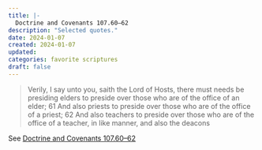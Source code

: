 ```yaml
---
title: |-
  Doctrine and Covenants 107.60–62
description: "Selected quotes."
date: 2024-01-07
created: 2024-01-07
updated: 
categories: favorite scriptures
draft: false
---
```


> Verily, I say unto you, saith the Lord of Hosts, there must needs be presiding elders to preside over those who are of the office of an elder;  61 And also priests to preside over those who are of the office of a priest;  62 And also teachers to preside over those who are of the office of a teacher, in like manner, and also the deacons

See [Doctrine and Covenants 107.60–62](https://www.churchofjesuschrist.org/study/scriptures/dc-testament/dc/107?id=p60-p62&lang=eng#p60)